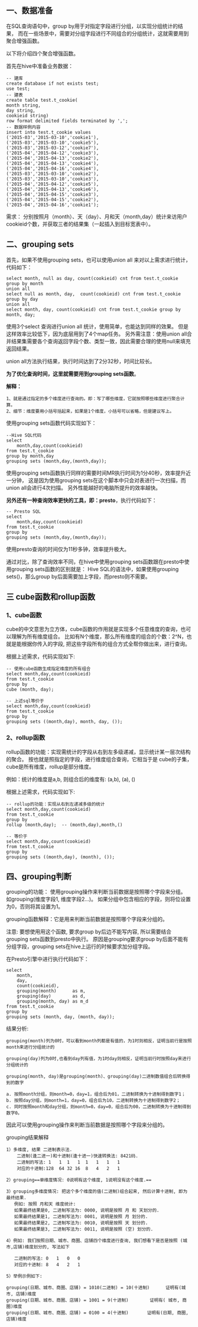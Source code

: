 ## 一、数据准备
在SQL查询语句中，group by用于对指定字段进行分组，以实现分组统计的结果，
而在一些场景中，需要对分组字段进行不同组合的分组统计，这就需要用到聚合增强函数。

以下将介绍四个聚合增强函数。

首先在hive中准备业务数据：
```text
-- 建库
create database if not exists test;
use test;
-- 建表
create table test.t_cookie(
month string,
day string,
cookieid string)
row format delimited fields terminated by ',';
-- 数据样例内容
insert into test.t_cookie values
('2015-03','2015-03-10','cookie1'),
('2015-03','2015-03-10','cookie5'),
('2015-03','2015-03-12','cookie7'),
('2015-04','2015-04-12','cookie3'),
('2015-04','2015-04-13','cookie2'),
('2015-04','2015-04-13','cookie4'),
('2015-04','2015-04-16','cookie4'),
('2015-03','2015-03-10','cookie2'),
('2015-03','2015-03-10','cookie3'),
('2015-04','2015-04-12','cookie5'),
('2015-04','2015-04-13','cookie6'),
('2015-04','2015-04-15','cookie3'),
('2015-04','2015-04-15','cookie2'),
('2015-04','2015-04-16','cookie1');
```

需求：
分别按照月（month）、天（day）、月和天（month,day）统计来访用户cookieid个数，并获取三者的结果集（一起插入到目标宽表中）。

## 二、grouping sets
首先，如果不使用grouping sets，也可以使用union all 来对以上需求进行统计，代码如下：
```text
select month, null as day, count(cookieid) cnt from test.t_cookie group by month
union all
select null as month, day,  count(cookieid) cnt from test.t_cookie group by day
union all
select month, day, count(cookieid) cnt from test.t_cookie group by month, day;
```
使用3个select 查询进行union all 统计，使用简单，也能达到同样的效果。
但是这样效率比较低下，因为底层用到了4个map任务。
另外需注意：使用union all合并结果集需要各个查询返回字段个数、类型一致，因此需要合理的使用null来填充返回结果。

union all方法执行结果，执行时间达到了2分32秒，时间比较长。

**为了优化查询时间，这里就需要用到grouping sets函数**。

**解释：**
```text
1、就是通过指定的多个维度进行查询的。即：写了哪些维度，它就按照哪些维度进行聚合计算。
2、细节：维度要用小括号括起来，如果是1个维度，小括号可以省略，但是建议写上。
```

使用grouping sets函数代码实现如下：
```text
--Hive SQL代码  
select
    month,day,count(cookieid)
from test.t_cookie
group by month,day
grouping sets (month,day,(month,day));
```
使用grouping sets函数执行同样的需要时间MR执行时间为1分40秒，效率提升近一分钟，
这是因为使用grouping sets在这个脚本中只会对表进行一次扫描，而union all会进行4次扫描。
另外性能越好的电脑所提升的效率越快。

**另外还有一种查询效率更快的工具，即：presto**，执行代码如下：
```text
-- Presto SQL
select
    month,day,count(cookieid)
from test.t_cookie
group by
grouping sets (month,day,(month,day));
```

使用presto查询的时间仅为11秒多钟，效率提升极大。

通过对比，除了查询效率不同，在hive中使用grouping sets函数跟在presto中使用grouping sets函数的区别就是：
Hive SQL的语法中，如果使用grouping sets()，那么group by后面需要加上字段，而presto则不需要。

## 三 cube函数和rollup函数
### 1、cube函数
cube的中文意思为立方体，cube函数的作用就是实现多个任意维度的查询，也可以理解为所有维度组合。
比如有N个维度，那么所有维度的组合的个数：2^N，也就是能根据你传入的字段, 把这些字段所有的组合方式全帮你做出来，进行查询。

根据上述需求，代码实现如下:
```text
-- 使用cube函数生成指定维度的所有组合
select month,day,count(cookieid)
from test.t_cookie
group by
cube (month, day);

-- 上述sql等价于
select month,day,count(cookieid)
from test.t_cookie
group by
grouping sets ((month,day), month, day, ());
```

### 2、rollup函数
rollup函数的功能：实现需统计的字段从右到左多级递减，显示统计某一层次结构的聚合。
按也就是照指定的字段，进行维度组合查询，它相当于是 cube的子集，cube是所有维度，rollup是部分维度。

例如：统计的维度是a,b, 则组合后的维度有: (a,b), (a), ()

根据上述需求，代码实现如下:
```text
-- rollup的功能：实现从右到左递减多级的统计
select month,day,count(cookieid)
from test.t_cookie
group by
rollup (month,day);  -- (month,day),month,()

-- 等价于
select month,day,count(cookieid)
from test.t_cookie
group by
grouping sets ((month,day), (month), ());
```

## 四、grouping判断
grouping的功能：
使用grouping操作来判断当前数据是按照哪个字段来分组。
如grouping(维度字段1, 维度字段2...)。
如果分组中包含相应的字段，则将位设置为0，否则将其设置为1。

grouping函数解释：它是用来判断当前数据是按照哪个字段来分组的。

注意: 要想使用用这个函数, 要求group by后边不能写内容, 所以需要结合 grouping sets函数到presto中执行。
原因是grouping要求group by后面不能有分组字段，grouping sets在hive上运行的时候要求加分组字段。

在Presto引擎中进行执行代码如下：
```text
select 
    month,
    day,
    count(cookieid),
    grouping(month)      as m,
    grouping(day)        as d,
    grouping(month, day) as m_d
from test.t_cookie
group by
grouping sets (month, day, (month, day));
```

结果分析:
```text
grouping(month)列为0时，可以看到month列都是有值的，为1时则相反，证明当前行是按照month来进行分组统计的

grouping(day)列为0时,也看到day列有值，为1时day则相反，证明当前行时按照day来进行分组统计的

grouping(month, day)是grouping(month)、grouping(day)二进制数值组合后转换得到的数字

a. 按照month分组，则month=0，day=1，组合后为01，二进制转换为十进制得到数字1；
b. 按照day分组，则month=1，day=0，组合后为10，二进制转换为十进制得到数字2；
c. 同时按照month和day分组，则month=0，day=0，组合后为00，二进制转换为十进制得到数字0。
```

因此可以使用grouping操作来判断当前数据是按照哪个字段来分组的。

grouping结果解释
```text
1）多维度, 结果 二进制表示法.
    二进制(逢二进一)和十进制(逢十进一)快速转换法: 8421码.
    二进制的写法: 1   1  1   1  1   1   1   1
    对应的十进制:128  64 32 16  8   4   2   1

2）grouping==单维度情况: 0说明有这个维度, 1说明没有这个维度.==

3）grouping多维度情况: 把这个多个维度的值(二进制)组合起来, 然后计算十进制, 即为 最终结果.
   例如: 按照 月和天 维度统计:
   如果最终结果是0, 二进制写法为: 0000, 说明是按照 月 和 天划分的.
   如果最终结果是1, 二进制写法为: 0001, 说明是按照 月 划分的.
   如果最终结果是2, 二进制写法为: 0010, 说明是按照 天 划分的.
   如果最终结果是3, 二进制写法为: 0011, 说明是按照 (空) 划分的.

4）例如: 我们按照日期、城市、商圈、店铺四个维度进行查询, 我们想看下是否是按照 (城市,店铺)维度划分的, 写法如下

   二进制的写法: 0   1   0   0
   对应的十进制: 8   4   2   1

5）举例示例如下:

grouping(日期、城市、商圈、店铺) = 1010(二进制) = 10(十进制)      证明有(城市, 店铺)维度
grouping(日期、城市、商圈、店铺) = 1001 = 9(十进制)        证明有( 城市, 商圈)维度
grouping(日期、城市、商圈、店铺) = 0100 = 4(十进制)       证明有(日期, 商圈, 店铺)维度
```
